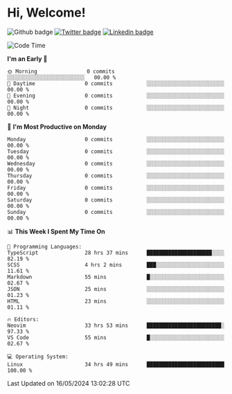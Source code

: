   # Hi, Welcome!
  ![Github badge](https://img.shields.io/github/followers/kraken-afk.svg?style=social&label=Follow&maxAge=2592000)
  [![Twitter badge](https://img.shields.io/badge/-Twitter-00acee?style=flat-square&logo=Twitter&logoColor=white)](https://twitter.com/trshppl)
  [![Linkedin badge](https://img.shields.io/badge/LinkedIn-0077B5?style=flat-square&logo=linkedin&logoColor=white)](https://www.linkedin.com/in/noveanrer)
<!--START_SECTION:waka-->
![Code Time](http://img.shields.io/badge/Code%20Time-217%20hrs%2056%20mins-blue)

**I'm an Early 🐤** 

```text
🌞 Morning                0 commits           ░░░░░░░░░░░░░░░░░░░░░░░░░   00.00 % 
🌆 Daytime                0 commits           ░░░░░░░░░░░░░░░░░░░░░░░░░   00.00 % 
🌃 Evening                0 commits           ░░░░░░░░░░░░░░░░░░░░░░░░░   00.00 % 
🌙 Night                  0 commits           ░░░░░░░░░░░░░░░░░░░░░░░░░   00.00 % 
```
📅 **I'm Most Productive on Monday** 

```text
Monday                   0 commits           ░░░░░░░░░░░░░░░░░░░░░░░░░   00.00 % 
Tuesday                  0 commits           ░░░░░░░░░░░░░░░░░░░░░░░░░   00.00 % 
Wednesday                0 commits           ░░░░░░░░░░░░░░░░░░░░░░░░░   00.00 % 
Thursday                 0 commits           ░░░░░░░░░░░░░░░░░░░░░░░░░   00.00 % 
Friday                   0 commits           ░░░░░░░░░░░░░░░░░░░░░░░░░   00.00 % 
Saturday                 0 commits           ░░░░░░░░░░░░░░░░░░░░░░░░░   00.00 % 
Sunday                   0 commits           ░░░░░░░░░░░░░░░░░░░░░░░░░   00.00 % 
```


📊 **This Week I Spent My Time On** 

```text
💬 Programming Languages: 
TypeScript               28 hrs 37 mins      █████████████████████░░░░   82.19 % 
SCSS                     4 hrs 2 mins        ███░░░░░░░░░░░░░░░░░░░░░░   11.61 % 
Markdown                 55 mins             █░░░░░░░░░░░░░░░░░░░░░░░░   02.67 % 
JSON                     25 mins             ░░░░░░░░░░░░░░░░░░░░░░░░░   01.23 % 
HTML                     23 mins             ░░░░░░░░░░░░░░░░░░░░░░░░░   01.11 % 

🔥 Editors: 
Neovim                   33 hrs 53 mins      ████████████████████████░   97.33 % 
VS Code                  55 mins             █░░░░░░░░░░░░░░░░░░░░░░░░   02.67 % 

💻 Operating System: 
Linux                    34 hrs 49 mins      █████████████████████████   100.00 % 
```


 Last Updated on 16/05/2024 13:02:28 UTC
<!--END_SECTION:waka-->